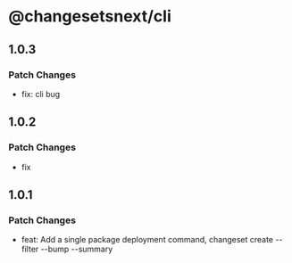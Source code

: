 # @changesetsnext/cli

## 1.0.3

### Patch Changes

- fix: cli bug

## 1.0.2

### Patch Changes

- fix

## 1.0.1

### Patch Changes

- feat: Add a single package deployment command, changeset create --filter --bump --summary
